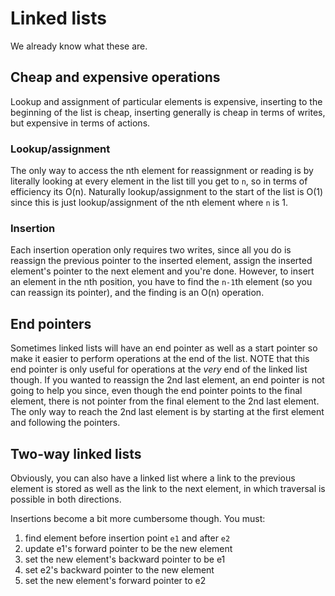# Linked lists

We already know what these are.

## Cheap and expensive operations

Lookup and assignment of particular elements is expensive, inserting to the beginning of the list is cheap, inserting generally is cheap in terms of writes, but expensive in terms of actions.


### Lookup/assignment

The only way to access the nth element for reassignment or reading is by literally looking at every element in the list till you get to `n`, so in terms of efficiency its O(n). Naturally lookup/assignment to the start of the list is O(1) since this is just lookup/assignment of the nth element where `n` is 1.

### Insertion

Each insertion operation only requires two writes, since all you do is reassign the previous pointer to the inserted element, assign the inserted element's pointer to the next element and you're done. However, to insert an element in the nth position, you have to find the `n-1`th element (so you can reassign its pointer), and the finding is an O(n) operation.

## End pointers

Sometimes linked lists will have an end pointer as well as a start pointer so make it easier to perform operations at the end of the list. NOTE that this end pointer is only useful for operations at the *very* end of the linked list though. If you wanted to reassign the 2nd last element, an end pointer is not going to help you since, even though the end pointer points to the final element, there is not pointer from the final element to the 2nd last element. The only way to reach the 2nd last element is by starting at the first element and following the pointers.

## Two-way linked lists

Obviously, you can also have a linked list where a link to the previous element is stored as well as the link to the next element, in which traversal is possible in both directions.

Insertions become a bit more cumbersome though. You must:

1. find element before insertion point `e1` and after `e2`
2. update e1's forward pointer to be the new element
3. set the new element's backward pointer to be e1
4. set e2's backward pointer to the new element
5. set the new element's forward pointer to e2